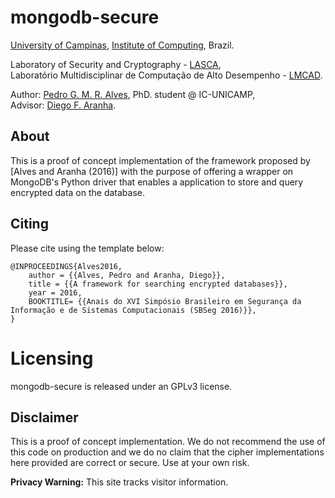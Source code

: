 # mongodb-secure

[University of Campinas](http://www.unicamp.br), [Institute of Computing](http://www.ic.unicamp.br), Brazil.

Laboratory of Security and Cryptography - [LASCA](http://www.lasca.ic.unicamp.br),<br>
Laboratório Multidisciplinar de Computação de Alto Desempenho - [LMCAD](http://www.lmcad.ic.unicamp.br). <br>

Author: [Pedro G. M. R. Alves](http://www.iampedro.com), PhD. student @ IC-UNICAMP,<br/>
Advisor: [Diego F. Aranha](http://www.ic.unicamp.br/~dfaranha). <br/>

## About

This is a proof of concept implementation of the framework proposed by [Alves and Aranha (2016)] with the purpose of offering a wrapper on MongoDB's Python driver that enables a application to store and query encrypted data on the database.

## Citing
Please cite using the template below:

	@INPROCEEDINGS{Alves2016,
 		author = {{Alves, Pedro and Aranha, Diego}},
  		title = {{A framework for searching encrypted databases}},
  		year = 2016,
  		BOOKTITLE= {{Anais do XVI Simpósio Brasileiro em Segurança da Informação e de Sistemas Computacionais (SBSeg 2016)}},
	}


# Licensing

mongodb-secure is released under an GPLv3 license.

## Disclaimer

This is a proof of concept implementation. We do not recommend the use of this code on production and we do no claim that the cipher implementations here provided are correct or secure. Use at your own risk.


**Privacy Warning:** This site tracks visitor information.

